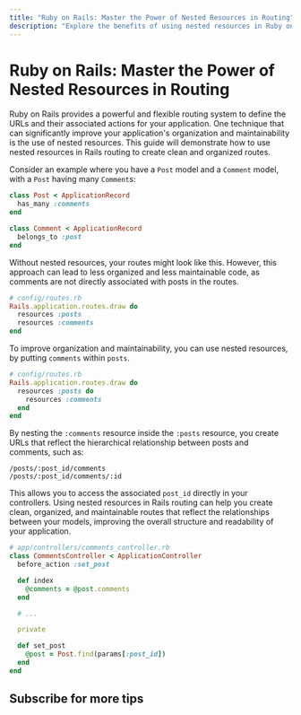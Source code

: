 ```yaml
---
title: "Ruby on Rails: Master the Power of Nested Resources in Routing"
description: "Explore the benefits of using nested resources in Ruby on Rails to create clean and organized routes. This guide provides an example and explanation of nested resources, demonstrating how they can improve your application's structure and maintainability."
---
```


# Ruby on Rails: Master the Power of Nested Resources in Routing

Ruby on Rails provides a powerful and flexible routing system to define the URLs
and their associated actions for your application. One technique that can
significantly improve your application's organization and maintainability is the
use of nested resources. This guide will demonstrate how to use nested resources
in Rails routing to create clean and organized routes.

Consider an example where you have a `Post` model and a `Comment` model, with a
`Post` having many `Comment`s:

```ruby
class Post < ApplicationRecord
  has_many :comments
end

class Comment < ApplicationRecord
  belongs_to :post
end
```

Without nested resources, your routes might look like this. However, this
approach can lead to less organized and less maintainable code, as comments are
not directly associated with posts in the routes.

```ruby
# config/routes.rb
Rails.application.routes.draw do
  resources :posts
  resources :comments
end
```

To improve organization and maintainability, you can use nested resources, by
putting `comments` within `posts`.

```ruby
# config/routes.rb
Rails.application.routes.draw do
  resources :posts do
    resources :comments
  end
end
```

By nesting the `:comments` resource inside the `:posts` resource, you create
URLs that reflect the hierarchical relationship between posts and comments, such
as:

```
/posts/:post_id/comments
/posts/:post_id/comments/:id
```

This allows you to access the associated `post_id` directly in your controllers.
Using nested resources in Rails routing can help you create clean, organized,
and maintainable routes that reflect the relationships between your models,
improving the overall structure and readability of your application.

```ruby
# app/controllers/comments_controller.rb
class CommentsController < ApplicationController
  before_action :set_post

  def index
    @comments = @post.comments
  end

  # ...

  private

  def set_post
    @post = Post.find(params[:post_id])
  end
end
```

## Subscribe for more tips